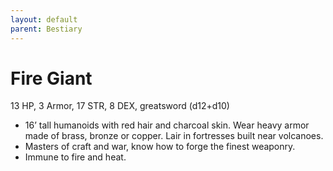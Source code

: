 ```yaml
---
layout: default
parent: Bestiary
---
```


# Fire Giant

13 HP, 3 Armor, 17 STR, 8 DEX, greatsword (d12+d10)

- 16’ tall humanoids with red hair and charcoal skin. Wear heavy armor made of brass, bronze or copper. Lair in fortresses built near volcanoes.
- Masters of craft and war, know how to forge the finest weaponry.
- Immune to fire and heat.
